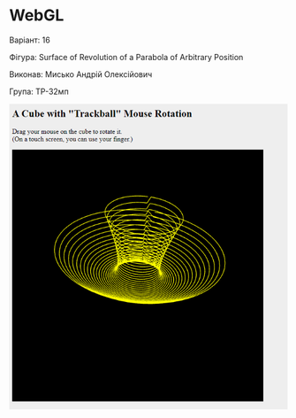 # WebGL

Варіант: 16

Фігура: Surface of Revolution of a Parabola of Arbitrary Position

Виконав: Мисько Андрій Олексійович

Група: ТР-32мп

![alt text](./Фото_фігури.png)